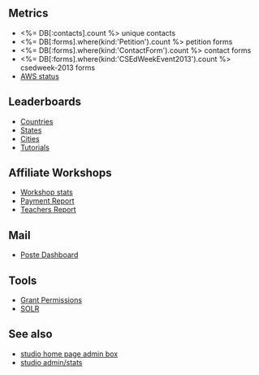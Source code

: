 ## Metrics

- <%= DB[:contacts].count %> unique contacts
- <%= DB[:forms].where(kind:'Petition').count %> petition forms
- <%= DB[:forms].where(kind:'ContactForm').count %> contact forms
- <%= DB[:forms].where(kind:'CSEdWeekEvent2013').count %> csedweek-2013 forms
- [AWS status](/private/aws-status)

## Leaderboards

- [Countries](/private/countries_leaderboard)
- [States](/private/states_leaderboard)
- [Cities](/private/cities_leaderboard)
- [Tutorials](/private/tutorial_leaderboard)

## Affiliate Workshops
- [Workshop stats](/private/workshop-stats)
- [Payment Report](/private/professional-development-workshop-report)
- [Teachers Report](/private/professional-development-workshop-teachers-report)

## Mail

- [Poste Dashboard](/private/poste)

## Tools

- [Grant Permissions](<%= CDO.studio_url('admin/permissions') %>)
- [SOLR](http://solr.letron.vip:8983/solr/#/collection1/query)


## See also
- [studio home page admin box](<%= CDO.studio_url %>)
- [studio admin/stats](<%= CDO.studio_url('admin/stats') %>)
